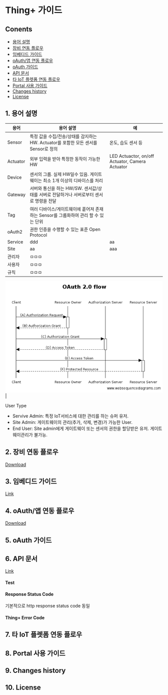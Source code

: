 # Thing+ 가이드

## Conents
* [용어 설명](#용어-설명)
* [장비 연동 플로우](#장비-연동-플로우)
* [임베디드 가이드](#임베디드-가이드)
* [oAuth/앱 연동 플로우](#oauth앱-연동-플로우)
* [oAuth 가이드](#oauth-가이드)
* [API 문서](#api-문서)
* [타 IoT 플렛폼 연동 플로우](#타-iot-플렛폼-연동-플로우)
* [Portal 사용 가이드](#portal-사용-가이드)
* [Changes history](#changes-history)
* [License](#license)

## 1. 용어 설명

| 용어 | 용어 설명 | 예
| --- | --- | ----
| Sensor | 특정 값을 수집/전송/상태를 감지하는 HW. Actuator를 포함한 모든 센서를 Sensor로 정의 | 온도, 습도 센서 등  
| Actuator | 외부 입력을 받아 특정한 동작이 가능한 HW | LED Actuactor, on/off Actuator, Camera Actuator
| Device | 센서의 그룹. 실제 HW일수 있음. 게이트웨이는 최소 1개 이상의 디바이스를 처리 | 
| Gateway | 서버와 통신을 하는 HW/SW. 센서값/상태를 서버로 전달하거나 서버로부터 센서로 명령을 전달 |
| Tag | 여러 디바이스/게이트웨이에 흩어져 존재하는 Sensor를 그룹화하여 관리 할 수 있는 단위 |
| oAuth2 | 권한 인증을 수행할 수 있는 표준 Open Protocol | 
| Service | ddd | aa
| Site | aa | aaa
| 관리자 | ㅁㅁㅁ | 
| 사용자 | ㅁㅁㅁ |
| 규칙 | ㅁㅁㅁ | 

![oauth](https://github.com/daliworks/thingplus-guide/blob/master/doc/images/oauth2.png "oauth") |

User Type  
  - Servive Admin: 특정 IoT서비스에 대한 관리를 하는 슈퍼 유저.
  - Site Admin: 게이트웨이의 관리(추가, 삭제, 변경)가 가능한 User. 
  - End User: Site admin에게 게이트웨이 또는 센서의 권한을 할당받은 유저. 게이트웨이관리가 불가능.
  
## 2. 장비 연동 플로우
[Download](https://github.com/daliworks/thingplus-guide/raw/master/doc/src/dist/[kr]flow_for_hardware_v1.1.pdf)

## 3. 임베디드 가이드
[Link](https://github.com/daliworks/thingplus-embedded/blob/master/docs/Thingplus_Embedded_Guide.md)

## 4. oAuth/앱 연동 플로우
[Download](https://github.com/daliworks/thingplus-guide/raw/master/doc/src/dist/[kr]flow_for_app_with_oauth2_v1.1.pdf)

## 5. oAuth 가이드


## 6. API 문서
[Link](https://thingplus-10.api-docs.io/2.0/)

#### Test

#### Response Status Code
기본적으로 http response status code 동일

#### Thing+ Error Code


## 7. 타 IoT 플렛폼 연동 플로우


## 8. Portal 사용 가이드


## 9. Changes history



## 10. License
